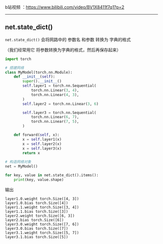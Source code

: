 b站视频 ：https://www.bilibili.com/video/BV1X8411f7q1?p=2

---



## net.state_dict() <!-- {docsify-ignore} -->



`net.state_dict()`  会将网路中的 参数名 和参数 转换为 字典的格式

（我们经常用它 将参数转换为字典的格式，然后再保存起来）


```python
import torch

# 搭建网络
class MyModel(torch.nn.Module):
    def __init__(self):
        super().__init__()
        self.layer1 = torch.nn.Sequential(
            torch.nn.Linear(3, 4),
            torch.nn.Linear(4, 3),
        )
        self.layer2 = torch.nn.Linear(3, 6)

        self.layer3 = torch.nn.Sequential(
            torch.nn.Linear(6, 7),
            torch.nn.Linear(7, 5),
        )

    def forward(self, x):
        x = self.layer1(x)
        x = self.layer2(x)
        x = self.layer3(x)
        return x
      
# 构造网络对象
net = MyModel()

for key, value in net.state_dict().items():
    print(key, value.shape)
```

输出

```
layer1.0.weight torch.Size([4, 3])
layer1.0.bias torch.Size([4])
layer1.1.weight torch.Size([3, 4])
layer1.1.bias torch.Size([3])
layer2.weight torch.Size([6, 3])
layer2.bias torch.Size([6])
layer3.0.weight torch.Size([7, 6])
layer3.0.bias torch.Size([7])
layer3.1.weight torch.Size([5, 7])
layer3.1.bias torch.Size([5])
```





